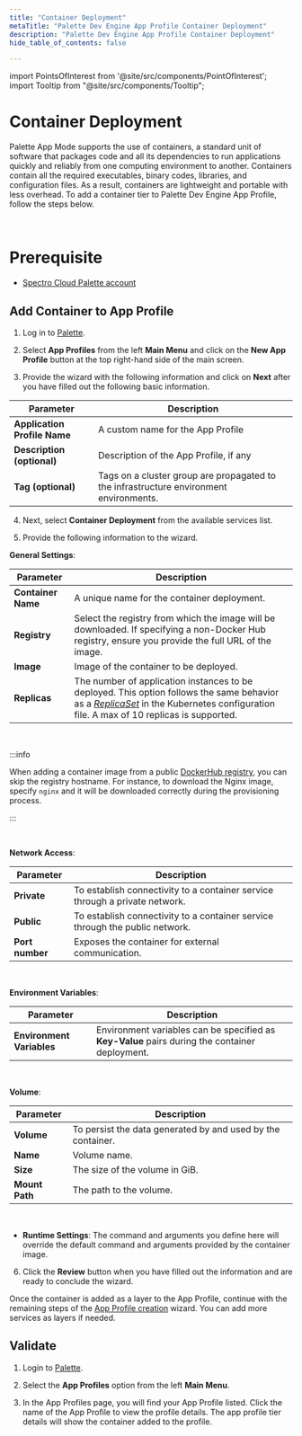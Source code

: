 ```yaml
---
title: "Container Deployment"
metaTitle: "Palette Dev Engine App Profile Container Deployment"
description: "Palette Dev Engine App Profile Container Deployment"
hide_table_of_contents: false

---
```





import PointsOfInterest from '@site/src/components/PointOfInterest';
import Tooltip from "@site/src/components/Tooltip";


# Container Deployment

Palette App Mode supports the use of containers, a standard unit of software that packages code and all its dependencies to run applications quickly and reliably from one computing environment to another. Containers contain all the required executables, binary codes, libraries, and configuration files. As a result, containers are lightweight and portable with less overhead. To add a container tier to Palette Dev Engine App Profile, follow the steps below. 

<br />

# Prerequisite

* [Spectro Cloud Palette account](https://www.spectrocloud.com/get-started/)


## Add Container to App Profile

1. Log in to [Palette](https://console.spectrocloud.com).


2. Select **App Profiles** from the left **Main Menu** and click on the **New App Profile** button at the top right-hand side of the main screen. 


3. Provide the wizard with the following information and click on **Next** after you have filled out the following basic information.

  |         Parameter           | Description  |
  |-------------------------------|-----------------|
  |**Application Profile Name** | A custom name for the App Profile|
  |**Description (optional)**   | Description of the App Profile, if any | 
  |**Tag (optional)**               | Tags on a cluster group are propagated to the infrastructure environment environments.|


4. Next, select **Container Deployment** from the available services list.


5. Provide the following information to the wizard.

  **General Settings**:

  | Parameter        | Description                                                                                            |
  | ---------------- | ------------------------------------------------------------------------------------------------------ |
  | **Container Name**  | A unique name for the container deployment.                                                            |
  | **Registry**       | Select the registry from which the image will be downloaded. If specifying a non-Docker Hub registry, ensure you provide the full URL of the image. |
  | **Image**           | Image of the container to be deployed.                                                                 |
  | **Replicas** | The number of application instances to be deployed. This option follows the same behavior as a [*ReplicaSet*](https://kubernetes.io/docs/concepts/workloads/controllers/replicaset/) in the Kubernetes configuration file. A max of 10 replicas is supported.

  <br />

  :::info

   
    
  When adding a container image from a public [DockerHub registry](https://hub.docker.com/), you can skip the registry hostname. For instance, to download the Nginx image, specify `nginx` and it will be downloaded correctly during the provisioning process.

  :::

  <br />

  **Network Access**:
  
  | Parameter      | Description                                                                                                   |
  | -------------- | ------------------------------------------------------------------------------------------------------------- |
  | **Private**        | To establish connectivity to a container service through a private network.                                    |
  | **Public**         | To establish connectivity to a container service through the public network.                                   |
  | **Port number**   | Exposes the container for external communication.                                                            |

  <br />

  **Environment Variables**:

  | Parameter          | Description                                                                                       |
  | ----------------------- | ------------------------------------------------------------------------------------------------------ |
  | **Environment Variables**  | Environment variables can be specified as **Key-Value** pairs during the container deployment.         |

  <br />

  **Volume**:

  | Parameter | Description                                                 |
  | ------------- | --------------------------------------------------------------- |
  | **Volume**        | To persist the data generated by and used by the container.     |
  | **Name**          | Volume name.                                                    |
  | **Size**          | The size of the volume in GiB.                                   |
  | **Mount Path**    | The path to the volume.                                         |


  <br />

  * **Runtime Settings**: The command and arguments you define here will override the default command and arguments provided by the container image. 

 
6. Click the **Review** button when you have filled out the information and are ready to conclude the wizard. 

Once the container is added as a layer to the App Profile, continue with the remaining steps of the [App Profile creation](/devx/app-profile/create-app-profile) wizard. You can add more services as layers if needed.




## Validate

1. Login to [Palette](/devx#quickstartwithpaletteappmode).


2. Select the **App Profiles** option from the left **Main Menu**.   


3. In the App Profiles page, you will find your App Profile listed. Click the name of the App Profile to view the profile details. The app profile tier details will show the container added to the profile.




